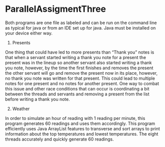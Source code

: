 # ParallelAssigmentThree

Both programs are one file as labeled and can be run on the command line as typical for java or from an IDE set up for java. Java must be installed on your device either way.

1. Presents

One thing that could have led to more presents than “Thank you” notes is that when a servant started writing a thank you note for a present the present was in the lineup so another servant also started writing a thank you note, however, by the time the first finishes and removes the present the other servant will go and remove the present now in its place, however, no thank you note was written for that present. This could lead to multiple notes for one present and no notes for another present. One way to combat this issue and other race conditions that can occur is coordinating a bit between the threads and servants and removing a present from the list before writing a thank you note.

2. Weather

In order to simulate an hour of reading with 1 reading per minute, this program generates 60 readings and uses them accordingly. This program efficiently uses Java ArrayList features to transverse and sort arrays to print information about the top temperatures and lowest temperatures. The eight threads accurately and quickly generate 60 readings.
